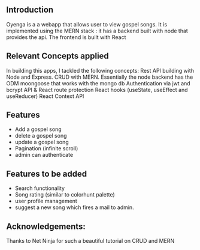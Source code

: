 ## Introduction
Oyenga is a a webapp that allows user to view gospel songs.
It is implemented using the MERN stack : it has a backend built with node that provides the api.
The frontend is built with React

## Relevant Concepts applied
In building this apps, I tackled the following concepts:
Rest API building with Node and Express. 
CRUD with MERN. Essentially the node backend has the ODM moongoose that works with the mongo db
Authentication via jwt and bcrypt
API & React route protection 
React hooks (useState, useEffect and useReducer)
React Context API


## Features
* Add a gospel song
* delete a gospel song
* update a gospel song
* Pagination (infinite scroll)
* admin can authenticate

## Features to be added
* Search functionality
* Song rating (similar to colorhunt palette)
* user profile management 
* suggest a new song which fires a mail to admin. 

## Acknowledgements:
Thanks to Net Ninja for such a beautiful tutorial on CRUD and MERN
